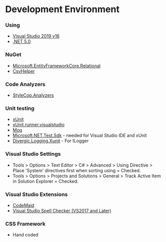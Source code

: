 # Development Environment
 
### Using

- [Visual Studio 2019 v16](https://visualstudio.microsoft.com/)
- [.NET 5.0](https://dotnet.microsoft.com/download/dotnet/5.0)

### NuGet

- [Microsoft.EntityFrameworkCore.Relational](https://docs.microsoft.com/en-us/ef/core)
- [CsvHelper](https://joshclose.github.io/CsvHelper)

### Code Analyzers

- [StyleCop.Analyzers](https://www.nuget.org/packages/StyleCop.Analyzers)

### Unit testing

- [xUnit](https://www.nuget.org/packages/xunit)
- [xUnit.runner.visualstudio](https://www.nuget.org/packages/xunit.runner.visualstudio)
- [Moq](https://www.nuget.org/packages/Moq)
- [Microsoft.NET.Test.Sdk](https://www.nuget.org/packages/Microsoft.NET.Test.SDK) - needed for Visual Studio IDE and xUnit
- [Divergic.Logging.Xunit](https://www.nuget.org/packages/Divergic.Logging.Xunit) - For ILogger

### Visual Studio Settings

- Tools > Options > Text Editor > C# > Advanced > Using Directive > Place 'System' directives first when sorting using = Checked.
- Tools > Options > Projects and Solutions > General > Track Active Item in Solution Explorer = Checked.

### Visual Studio Extensions

- [CodeMaid](https://marketplace.visualstudio.com/items?itemName=SteveCadwallader.CodeMaid)
- [Visual Studio Spell Checker (VS2017 and Later)](https://marketplace.visualstudio.com/items?itemName=EWoodruff.VisualStudioSpellCheckerVS2017andLater)

### CSS Framework

- Hand coded
